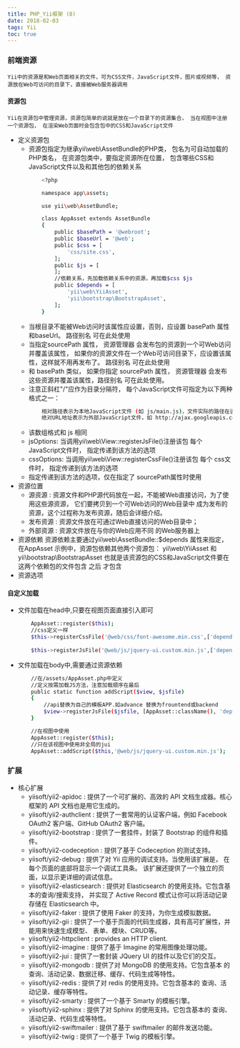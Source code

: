 ```yaml
---
title: PHP_Yii框架 (8)
date: 2018-02-03
tags: Yii
toc: true
---
```


### 前端资源
    Yii中的资源是和Web页面相关的文件，可为CSS文件，JavaScript文件，图片或视频等， 资源放在Web可访问的目录下，直接被Web服务器调用

<!-- more -->

#### 资源包
    Yii在资源包中管理资源，资源包简单的说就是放在一个目录下的资源集合， 当在视图中注册一个资源包， 在渲染Web页面时会包含包中的CSS和JavaScript文件
- 定义资源包
    * 资源包指定为继承yii\web\AssetBundle的PHP类， 包名为可自动加载的PHP类名， 在资源包类中，要指定资源所在位置， 包含哪些CSS和JavaScript文件以及和其他包的依赖关系
        ```bash
            <?php

            namespace app\assets;

            use yii\web\AssetBundle;

            class AppAsset extends AssetBundle
            {
                public $basePath = '@webroot';
                public $baseUrl = '@web';
                public $css = [
                    'css/site.css',
                ];
                public $js = [
                ];
                //依赖关系，先加载依赖关系中的资源，再加载$css $js
                public $depends = [
                    'yii\web\YiiAsset',
                    'yii\bootstrap\BootstrapAsset',
                ];
            }
        ```
    * 当根目录不能被Web访问时该属性应设置，否则，应设置 basePath 属性和baseUrl。 路径别名 可在此处使用
    * 当指定sourcePath 属性， 资源管理器 会发布包的资源到一个可Web访问并覆盖该属性， 如果你的资源文件在一个Web可访问目录下，应设置该属性，这样就不用再发布了。 路径别名 可在此处使用
    * 和 basePath 类似， 如果你指定 sourcePath 属性， 资源管理器 会发布这些资源并覆盖该属性，路径别名 可在此处使用。
    * 注意正斜杠"/"应作为目录分隔符， 每个JavaScript文件可指定为以下两种格式之一：
        ```bash
            相对路径表示为本地JavaScript文件 (如 js/main.js)，文件实际的路径在该相对路径前加上yii\web\AssetManager::$basePath，文件实际的URL 在该路径前加上yii\web\AssetManager::$baseUrl。
            绝对URL地址表示为外部JavaScript文件，如 http://ajax.googleapis.com/ajax/libs/jquery/2.1.1/jquery.min.js 或 //ajax.googleapis.com/ajax/libs/jquery/2.1.1/jquery.min.js.
        ```
    * 该数组格式和 js 相同
    * jsOptions: 当调用yii\web\View::registerJsFile()注册该包 每个 JavaScript文件时， 指定传递到该方法的选项
    * cssOptions: 当调用yii\web\View::registerCssFile()注册该包 每个 css文件时， 指定传递到该方法的选项
    * 指定传递到该方法的选项，仅在指定了 sourcePath属性时使用
- 资源位置
    * 源资源 : 资源文件和PHP源代码放在一起，不能被Web直接访问，为了使用这些源资源， 它们要拷贝到一个可Web访问的Web目录中 成为发布的资源，这个过程称为发布资源，随后会详细介绍。
    * 发布资源 : 资源文件放在可通过Web直接访问的Web目录中；
    * 外部资源 : 资源文件放在与你的Web应用不同 的Web服务器上
- 资源依赖
    资源依赖主要通过yii\web\AssetBundle::$depends 属性来指定，在AppAsset 示例中，资源包依赖其他两个资源包： yii\web\YiiAsset 和 yii\bootstrap\BootstrapAsset 也就是该资源包的CSS和JavaScript文件要在这两个依赖包的文件包含 之后 才包含
- 资源选项

#### 自定义加载
- 文件加载在head中,只要在视图页面直接引入即可
    ```bash
        AppAsset::register($this);  
        //css定义一样  
        $this->registerCssFile('@web/css/font-awesome.min.css',['depends'=>['api\assets\AppAsset']]);  
        
        $this->registerJsFile('@web/js/jquery-ui.custom.min.js',['depends'=>['api\assets\AppAsset']]);  
    ```
- 文件加载在body中,需要通过资源依赖
    ```bash
        //在/assets/AppAsset.php中定义
        //定义按需加载JS方法，注意加载顺序在最后  
        public static function addScript($view, $jsfile) 
        {  
            //api替换为自己的模板APP.如advance 替换为frountend或backend
            $view->registerJsFile($jsfile, [AppAsset::className(), 'depends' => 'api\assets\AppAsset']);  
        }  

        //在视图中使用
        AppAsset::register($this);  
        //只在该视图中使用非全局的jui   
        AppAsset::addScript($this,'@web/js/jquery-ui.custom.min.js');  
    ```

### 扩展
- 核心扩展
    * yiisoft/yii2-apidoc : 提供了一个可扩展的、高效的 API 文档生成器。核心框架的 API 文档也是用它生成的。
    * yiisoft/yii2-authclient : 提供了一套常用的认证客户端，例如 Facebook OAuth2 客户端、GitHub OAuth2 客户端。
    * yiisoft/yii2-bootstrap : 提供了一套挂件，封装了 Bootstrap 的组件和插件。
    * yiisoft/yii2-codeception : 提供了基于 Codeception 的测试支持。
    * yiisoft/yii2-debug : 提供了对 Yii 应用的调试支持。当使用该扩展是， 在每个页面的底部将显示一个调试工具条。 该扩展还提供了一个独立的页面，以显示更详细的调试信息。
    * yiisoft/yii2-elasticsearch : 提供对 Elasticsearch 的使用支持。它包含基本的查询/搜索支持， 并实现了 Active Record 模式让你可以将活动记录 存储在 Elasticsearch 中。
    * yiisoft/yii2-faker : 提供了使用 Faker 的支持，为你生成模拟数据。
    * yiisoft/yii2-gii : 提供了一个基于页面的代码生成器，具有高可扩展性，并能用来快速生成模型、 表单、模块、CRUD等。
    * yiisoft/yii2-httpclient : provides an HTTP client.
    * yiisoft/yii2-imagine : 提供了基于 Imagine 的常用图像处理功能。
    * yiisoft/yii2-jui : 提供了一套封装 JQuery UI 的挂件以及它们的交互。
    * yiisoft/yii2-mongodb : 提供了对 MongoDB 的使用支持。它包含基本 的查询、活动记录、数据迁移、缓存、代码生成等特性。
    * yiisoft/yii2-redis : 提供了对 redis 的使用支持。它包含基本的 查询、活动记录、缓存等特性。
    * yiisoft/yii2-smarty : 提供了一个基于 Smarty 的模板引擎。
    * yiisoft/yii2-sphinx : 提供了对 Sphinx 的使用支持。它包含基本的 查询、活动记录、代码生成等特性。
    * yiisoft/yii2-swiftmailer : 提供了基于 swiftmailer 的邮件发送功能。
    * yiisoft/yii2-twig : 提供了一个基于 Twig 的模板引擎。